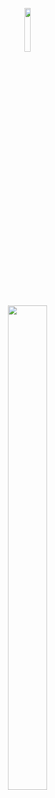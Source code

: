 <p align="center"><img src="https://komarev.com/ghpvc/?username=fleurdeli&color=decae3&style=for-the-badge&label=(⁠*⁠´.｀⁠*⁠)&style=plastic" width="15%" height= "15%"></p>
<p align="center"><img src="https://64.media.tumblr.com/6ee11843c1207649b95aba86e7a6a229/920a77fbe95cfd02-8f/s250x400/fcaae4207bc34d3bc28d4e85d71f38522f866da9.pnj" width="40%" height="50%"></p>

